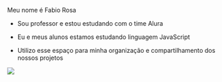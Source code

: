 Meu nome é Fabio Rosa

 - Sou professor e estou estudando com o time Alura

 - Eu e meus alunos estamos estudando  linguagem JavaScript

 - Utilizo esse espaço para minha organização e compartilhamento dos nossos projetos

 ![](https://tenor.com/pt-BR/view/grading-papers-sheldon-cooper-gif-23332982)
